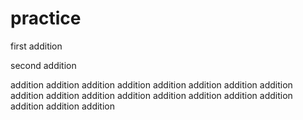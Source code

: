 # practice

first addition

second addition

addition
addition
addition
addition
addition
addition
addition
addition
addition
addition
addition
addition
addition
addition
addition
addition
addition
addition
addition
